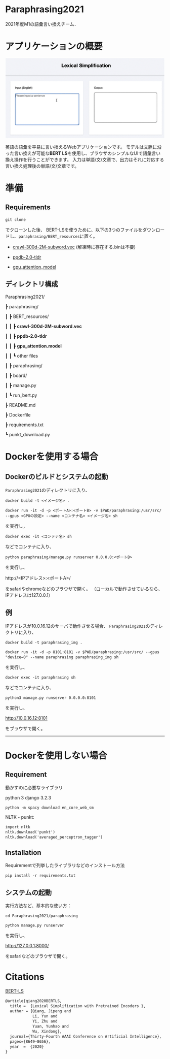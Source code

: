 # Paraphrasing2021
2021年度M1の語彙言い換えチーム．

# アプリケーションの概要

![Demo](/images/demo_gif.gif "demo")


英語の語彙を平易に言い換えるWebアプリケーションです。
モデルは文脈に沿った言い換えが可能な**BERT LS**を使用し、ブラウザのシンプルなUIで語彙言い換え操作を行うことができます。
入力は単語/文/文章で、出力はそれに対応する言い換え処理後の単語/文/文章です。

# 準備

## Requirements

```
git clone 
```

でクローンした後、
BERT-LSを使うために、以下の3つのファイルをダウンロードし、`paraphrasing/BERT_resources`に置く。

* [crawl-300d-2M-subword.vec](https://dl.fbaipublicfiles.com/fasttext/vectors-english/crawl-300d-2M-subword.zip) (解凍時に存在する.binは不要)

* [ppdb-2.0-tldr](http://paraphrase.org/#/download)

* [gpu_attention_model](https://github.com/siangooding/lexical_simplification/blob/master/gpu_attention.model)


## ディレクトリ構成

Paraphrasing2021/

┣ paraphrasing/

┃ ┣ BERT_resources/

┃ ┃ ┣ **crawl-300d-2M-subword.vec**

┃ ┃ ┣ **ppdb-2.0-tldr**

┃ ┃ ┣ **gpu_attention.model**

┃ ┃ ┗ other files

┃ ┣ paraphrasing/

┃ ┣ board/

┃ ┣ manage.py

┃ ┗ run_bert.py

┣ README.md

┣ Dockerfile

┣ requirements.txt

┗ punkt_download.py


# Dockerを使用する場合


## Dockerのビルドとシステムの起動

`Paraphrasing2021`のディレクトリに入り、

```
docker build -t <イメージ名> .
```

```
docker run -it -d -p <ポートA>:<ポートB> -v $PWD/paraphrasing:/usr/src/ --gpus <GPUの設定> --name <コンテナ名> <イメージ名> sh
```

を実行し，

```
docker exec -it <コンテナ名> sh
```

などでコンテナに入り、

```
python paraphrasing/manage.py runserver 0.0.0.0:<ポートB>
```

を実行し、

http://<IPアドレス>:<ポートA>/

をsafariやchromeなどのブラウザで開く。
（ローカルで動作させているなら、IPアドレスは127.0.0.1）


## 例

IPアドレスが10.0.16.12のサーバで動作させる場合、
`Paraphrasing2021`のディレクトリに入り、

```
docker build -t paraphrasing_img .
```

```
docker run -it -d -p 8101:8101 -v $PWD/paraphrasing:/usr/src/ --gpus "device=0" --name paraphrasing paraphrasing_img sh
```

を実行し、

```
docker exec -it paraphrasing sh
```

などでコンテナに入り、

```
python3 manage.py runserver 0.0.0.0:8101
```

を実行し、

http://10.0.16.12:8101

をブラウザで開く。


***

# Dockerを使用しない場合

## Requirement
 
動かすのに必要なライブラリ
 
python 3
django 3.2.3 

```
python -m spacy download en_core_web_sm
```

NLTK - punkt:
```
import nltk
nltk.download('punkt')
nltk.download('averaged_perceptron_tagger')
```

## Installation
 
Requirementで列挙したライブラリなどのインストール方法
 
```
pip install -r requirements.txt
```
 
## システムの起動
 
実行方法など、基本的な使い方：
 
```
cd Paraphrasing2021/paraphrasing
```

```
python manage.py runserver
```

を実行し、

http://127.0.0.1:8000/

をsafariなどのブラウザで開く。

# Citations

[BERT-LS](https://arxiv.org/pdf/1907.06226.pdf)

```
@article{qiang2020BERTLS,
  title =  {Lexical Simplification with Pretrained Encoders },
  author = {Qiang, Jipeng and 
            Li, Yun and
            Yi, Zhu and
            Yuan, Yunhao and 
            Wu, Xindong},
  journal={Thirty-Fourth AAAI Conference on Artificial Intelligence},
  pages={8649–8656},
  year  =  {2020}
}
```
